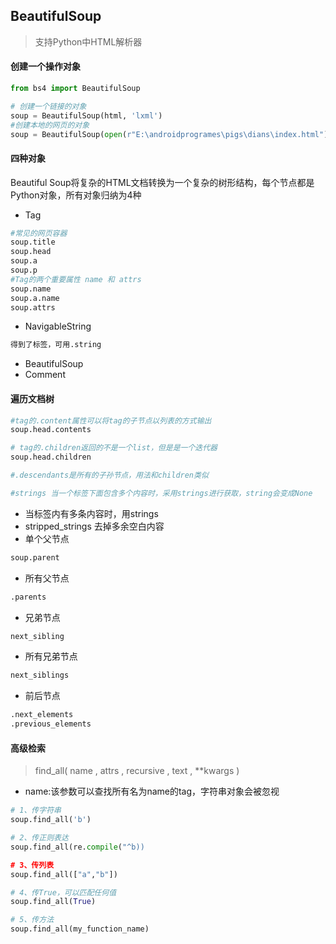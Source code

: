 ## BeautifulSoup
> 支持Python中HTML解析器

#### 创建一个操作对象

```python
from bs4 import BeautifulSoup

# 创建一个链接的对象
soup = BeautifulSoup(html, 'lxml')
#创建本地的网页的对象
soup = BeautifulSoup(open(r"E:\androidprogrames\pigs\dians\index.html"), features='lxml')
```

#### 四种对象
Beautiful Soup将复杂的HTML文档转换为一个复杂的树形结构，每个节点都是Python对象，所有对象归纳为4种
* Tag
```python
#常见的网页容器
soup.title
soup.head
soup.a
soup.p
#Tag的两个重要属性 name 和 attrs
soup.name
soup.a.name
soup.attrs
```
* NavigableString
```python
得到了标签，可用.string
```
* BeautifulSoup
* Comment

#### 遍历文档树

```python
#tag的.content属性可以将tag的子节点以列表的方式输出
soup.head.contents

# tag的.children返回的不是一个list，但是是一个迭代器
soup.head.children

#.descendants是所有的子孙节点，用法和children类似

#strings 当一个标签下面包含多个内容时，采用strings进行获取，string会变成None

```
* 当标签内有多条内容时，用strings
* stripped_strings
去掉多余空白内容
* 单个父节点
```python
soup.parent
```
* 所有父节点
```python
.parents
```
* 兄弟节点
```python
next_sibling
```
* 所有兄弟节点
```python
next_siblings
```
* 前后节点
```python
.next_elements 
.previous_elements 
```

#### 高级检索

> find_all( name , attrs , recursive , text , **kwargs )
* name:该参数可以查找所有名为name的tag，字符串对象会被忽视
```python
# 1、传字符串
soup.find_all('b')

# 2、传正则表达
soup.find_all(re.compile("^b))

# 3、传列表
soup.find_all(["a","b"])

# 4、传True，可以匹配任何值
soup.find_all(True)

# 5、传方法
soup.find_all(my_function_name)
```
